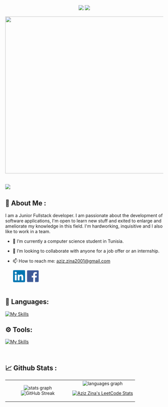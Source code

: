 
<div align="center">
  <img src="https://media.giphy.com/media/hvRJCLFzcasrR4ia7z/giphy.gif" width="60px"/>
  <img src="https://readme-typing-svg.herokuapp.com/?lines=Hello,+I'm+Aziz+Zina+!&center=true&size=30">
</div>

<br>
<div align="center">
  <img src="https://github.com/Anmol-Baranwal/Cool-GIFs-For-GitHub/assets/74038190/7d484dc9-68a9-4ee6-a767-aea59035c12d" width="900" height="500"/>
</div>  
<br>
  
![](https://komarev.com/ghpvc/?username=aziz-zina&color=blueviolet)


## 👤 About Me :
I am a Junior Fullstack developer. I am passionate about the development of software applications, I'm open to learn new stuff and exited to enlarge     and ameliorate my knowledge in this field. I'm hardworking, inquisitive and I also like to work in a team. 
- 🔭 I’m currently a computer science student in Tunisia.  
- 🤝 I’m looking to collaborate with anyone for a job offer or an internship.
- 📫 How to reach me: aziz.zina2001@gmail.com
  
  <a href="https://www.linkedin.com/in/aziz-zina/" style="text-decoration:none">
    <img src="https://github.com/devicons/devicon/blob/master/icons/linkedin/linkedin-original.svg" title="LinkedIn" alt="LinkedIn" width="40" height="40"/>
  </a>
  <a href="https://www.facebook.com/profile.php?id=100085389934932" style="text-decoration:none">
    <img src="https://github.com/devicons/devicon/blob/master/icons/facebook/facebook-original.svg" title="facebook" alt="facebook" width="40" height="40"/>
  </a>
  <br>
  <br>
  

## 🚀 Languages:

[![My Skills](https://skillicons.dev/icons?i=js,html,css,c,py,php,java,typescript,angular,nodejs,express,spring,mongodb,postgres,androidstudio)](https://skillicons.dev)

## ⚙️ Tools:
[![My Skills](https://skillicons.dev/icons?i=git,github,bitbucket,docker,postman)](https://skillicons.dev)

<br>


## 📈 Github Stats :
<table align="center">
<tr border="none">
<td width="50%" align="center">
  
  <img src="https://github-readme-stats.vercel.app/api?username=aziz-zina&hide_title=false&hide_rank=false&show_icons=true&include_all_commits=true&count_private=true&card_width=370&disable_animations=false&theme=dark&locale=en&hide_border=false" height="190" alt="stats graph"  />
  <br>
  <img src="https://streak-stats.demolab.com?user=aziz-zina&theme=dark" alt="GitHub Streak"/>
</td>

<td width="50%" align="center">
  <img style="margin-bottom: -20px;" src="https://github-readme-stats.vercel.app/api/top-langs?username=aziz-zina&locale=en&hide_title=false&layout=compact&card_width=370&langs_count=5&theme=dark&hide_border=false" height="150" alt="languages graph"  />
  <br>
  <div align="center">
    
  [![Aziz Zina's LeetCode Stats](https://leetcode-stats.vercel.app/api?username=aziz-zina&theme=Dark)](https://github.com/JeremyTsaii/leetcode-stats)
  </div>
  
  </td>
</tr>
</table>

<br clear="both">


